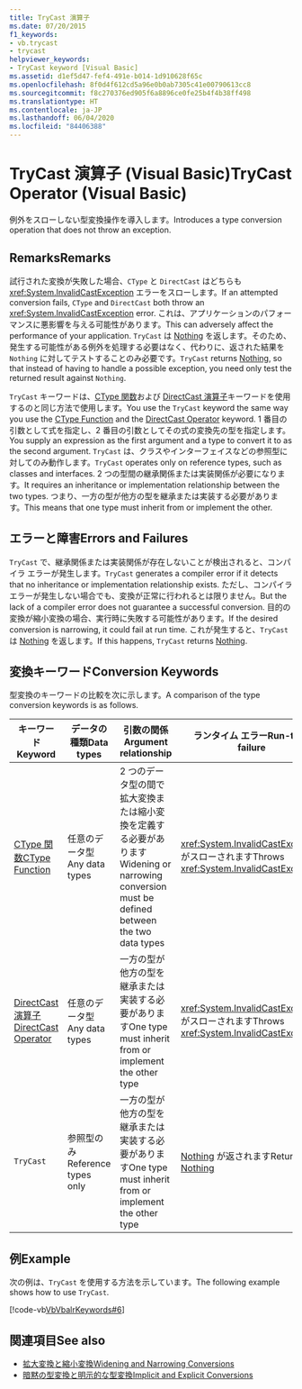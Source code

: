 ```yaml
---
title: TryCast 演算子
ms.date: 07/20/2015
f1_keywords:
- vb.trycast
- trycast
helpviewer_keywords:
- TryCast keyword [Visual Basic]
ms.assetid: d1ef5d47-fef4-491e-b014-1d910628f65c
ms.openlocfilehash: 8f0d4f612cd5a96e0b0ab7305c41e00790613cc8
ms.sourcegitcommit: f8c270376ed905f6a8896ce0fe25b4f4b38ff498
ms.translationtype: HT
ms.contentlocale: ja-JP
ms.lasthandoff: 06/04/2020
ms.locfileid: "84406388"
---
```

# <a name="trycast-operator-visual-basic"></a><span data-ttu-id="58470-102">TryCast 演算子 (Visual Basic)</span><span class="sxs-lookup"><span data-stu-id="58470-102">TryCast Operator (Visual Basic)</span></span>
<span data-ttu-id="58470-103">例外をスローしない型変換操作を導入します。</span><span class="sxs-lookup"><span data-stu-id="58470-103">Introduces a type conversion operation that does not throw an exception.</span></span>  
  
## <a name="remarks"></a><span data-ttu-id="58470-104">Remarks</span><span class="sxs-lookup"><span data-stu-id="58470-104">Remarks</span></span>  
 <span data-ttu-id="58470-105">試行された変換が失敗した場合、`CType` と `DirectCast` はどちらも <xref:System.InvalidCastException> エラーをスローします。</span><span class="sxs-lookup"><span data-stu-id="58470-105">If an attempted conversion fails, `CType` and `DirectCast` both throw an <xref:System.InvalidCastException> error.</span></span> <span data-ttu-id="58470-106">これは、アプリケーションのパフォーマンスに悪影響を与える可能性があります。</span><span class="sxs-lookup"><span data-stu-id="58470-106">This can adversely affect the performance of your application.</span></span> <span data-ttu-id="58470-107">`TryCast` は [Nothing](../nothing.md) を返します。そのため、発生する可能性がある例外を処理する必要はなく、代わりに、返された結果を `Nothing` に対してテストすることのみ必要です。</span><span class="sxs-lookup"><span data-stu-id="58470-107">`TryCast` returns [Nothing](../nothing.md), so that instead of having to handle a possible exception, you need only test the returned result against `Nothing`.</span></span>  
  
 <span data-ttu-id="58470-108">`TryCast` キーワードは、[CType 関数](../functions/ctype-function.md)および [DirectCast 演算子](directcast-operator.md)キーワードを使用するのと同じ方法で使用します。</span><span class="sxs-lookup"><span data-stu-id="58470-108">You use the `TryCast` keyword the same way you use the [CType Function](../functions/ctype-function.md) and the [DirectCast Operator](directcast-operator.md) keyword.</span></span> <span data-ttu-id="58470-109">1 番目の引数として式を指定し、2 番目の引数としてその式の変換先の型を指定します。</span><span class="sxs-lookup"><span data-stu-id="58470-109">You supply an expression as the first argument and a type to convert it to as the second argument.</span></span> <span data-ttu-id="58470-110">`TryCast` は、クラスやインターフェイスなどの参照型に対してのみ動作します。</span><span class="sxs-lookup"><span data-stu-id="58470-110">`TryCast` operates only on reference types, such as classes and interfaces.</span></span> <span data-ttu-id="58470-111">2 つの型間の継承関係または実装関係が必要になります。</span><span class="sxs-lookup"><span data-stu-id="58470-111">It requires an inheritance or implementation relationship between the two types.</span></span> <span data-ttu-id="58470-112">つまり、一方の型が他方の型を継承または実装する必要があります。</span><span class="sxs-lookup"><span data-stu-id="58470-112">This means that one type must inherit from or implement the other.</span></span>  
  
## <a name="errors-and-failures"></a><span data-ttu-id="58470-113">エラーと障害</span><span class="sxs-lookup"><span data-stu-id="58470-113">Errors and Failures</span></span>  
 <span data-ttu-id="58470-114">`TryCast` で、継承関係または実装関係が存在しないことが検出されると、コンパイラ エラーが発生します。</span><span class="sxs-lookup"><span data-stu-id="58470-114">`TryCast` generates a compiler error if it detects that no inheritance or implementation relationship exists.</span></span> <span data-ttu-id="58470-115">ただし、コンパイラ エラーが発生しない場合でも、変換が正常に行われるとは限りません。</span><span class="sxs-lookup"><span data-stu-id="58470-115">But the lack of a compiler error does not guarantee a successful conversion.</span></span> <span data-ttu-id="58470-116">目的の変換が縮小変換の場合、実行時に失敗する可能性があります。</span><span class="sxs-lookup"><span data-stu-id="58470-116">If the desired conversion is narrowing, it could fail at run time.</span></span> <span data-ttu-id="58470-117">これが発生すると、`TryCast` は [Nothing](../nothing.md) を返します。</span><span class="sxs-lookup"><span data-stu-id="58470-117">If this happens, `TryCast` returns [Nothing](../nothing.md).</span></span>  
  
## <a name="conversion-keywords"></a><span data-ttu-id="58470-118">変換キーワード</span><span class="sxs-lookup"><span data-stu-id="58470-118">Conversion Keywords</span></span>  
 <span data-ttu-id="58470-119">型変換のキーワードの比較を次に示します。</span><span class="sxs-lookup"><span data-stu-id="58470-119">A comparison of the type conversion keywords is as follows.</span></span>  
  
|<span data-ttu-id="58470-120">キーワード</span><span class="sxs-lookup"><span data-stu-id="58470-120">Keyword</span></span>|<span data-ttu-id="58470-121">データの種類</span><span class="sxs-lookup"><span data-stu-id="58470-121">Data types</span></span>|<span data-ttu-id="58470-122">引数の関係</span><span class="sxs-lookup"><span data-stu-id="58470-122">Argument relationship</span></span>|<span data-ttu-id="58470-123">ランタイム エラー</span><span class="sxs-lookup"><span data-stu-id="58470-123">Run-time failure</span></span>|  
|---|---|---|---|  
|[<span data-ttu-id="58470-124">CType 関数</span><span class="sxs-lookup"><span data-stu-id="58470-124">CType Function</span></span>](../functions/ctype-function.md)|<span data-ttu-id="58470-125">任意のデータ型</span><span class="sxs-lookup"><span data-stu-id="58470-125">Any data types</span></span>|<span data-ttu-id="58470-126">2 つのデータ型の間で拡大変換または縮小変換を定義する必要があります</span><span class="sxs-lookup"><span data-stu-id="58470-126">Widening or narrowing conversion must be defined between the two data types</span></span>|<span data-ttu-id="58470-127"><xref:System.InvalidCastException> がスローされます</span><span class="sxs-lookup"><span data-stu-id="58470-127">Throws <xref:System.InvalidCastException></span></span>|  
|[<span data-ttu-id="58470-128">DirectCast 演算子</span><span class="sxs-lookup"><span data-stu-id="58470-128">DirectCast Operator</span></span>](directcast-operator.md)|<span data-ttu-id="58470-129">任意のデータ型</span><span class="sxs-lookup"><span data-stu-id="58470-129">Any data types</span></span>|<span data-ttu-id="58470-130">一方の型が他方の型を継承または実装する必要があります</span><span class="sxs-lookup"><span data-stu-id="58470-130">One type must inherit from or implement the other type</span></span>|<span data-ttu-id="58470-131"><xref:System.InvalidCastException> がスローされます</span><span class="sxs-lookup"><span data-stu-id="58470-131">Throws <xref:System.InvalidCastException></span></span>|  
|`TryCast`|<span data-ttu-id="58470-132">参照型のみ</span><span class="sxs-lookup"><span data-stu-id="58470-132">Reference types only</span></span>|<span data-ttu-id="58470-133">一方の型が他方の型を継承または実装する必要があります</span><span class="sxs-lookup"><span data-stu-id="58470-133">One type must inherit from or implement the other type</span></span>|<span data-ttu-id="58470-134">[Nothing](../nothing.md) が返されます</span><span class="sxs-lookup"><span data-stu-id="58470-134">Returns [Nothing](../nothing.md)</span></span>|  
  
## <a name="example"></a><span data-ttu-id="58470-135">例</span><span class="sxs-lookup"><span data-stu-id="58470-135">Example</span></span>  
 <span data-ttu-id="58470-136">次の例は、`TryCast` を使用する方法を示しています。</span><span class="sxs-lookup"><span data-stu-id="58470-136">The following example shows how to use `TryCast`.</span></span>  
  
 [!code-vb[VbVbalrKeywords#6](~/samples/snippets/visualbasic/VS_Snippets_VBCSharp/VbVbalrKeywords/VB/Class1.vb#6)]  
  
## <a name="see-also"></a><span data-ttu-id="58470-137">関連項目</span><span class="sxs-lookup"><span data-stu-id="58470-137">See also</span></span>

- [<span data-ttu-id="58470-138">拡大変換と縮小変換</span><span class="sxs-lookup"><span data-stu-id="58470-138">Widening and Narrowing Conversions</span></span>](../../programming-guide/language-features/data-types/widening-and-narrowing-conversions.md)
- [<span data-ttu-id="58470-139">暗黙の型変換と明示的な型変換</span><span class="sxs-lookup"><span data-stu-id="58470-139">Implicit and Explicit Conversions</span></span>](../../programming-guide/language-features/data-types/implicit-and-explicit-conversions.md)
